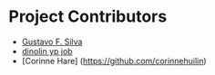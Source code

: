 # Project Contributors
* [Gustavo F. Silva](https://github.com/gustafsilva)
* [dinolin yp job](https://github.com/dinolinjob)
* [Corinne Hare] (https://github.com/corinnehuilin)